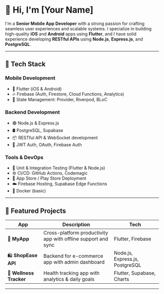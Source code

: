 # 👋 Hi, I'm [Your Name]

I'm a **Senior Mobile App Developer** with a strong passion for crafting seamless user experiences and scalable systems. I specialize in building high-quality **iOS** and **Android** apps using **Flutter**, and I have solid experience developing **RESTful APIs** using **Node.js**, **Express.js**, and **PostgreSQL**.

---

## 🚀 Tech Stack

### Mobile Development
- 💙 Flutter (iOS & Android)
- 🔥 Firebase (Auth, Firestore, Cloud Functions, Analytics)
- 🧩 State Management: Provider, Riverpod, BLoC

### Backend Development
- 🟢 Node.js & Express.js
- 🛢️ PostgreSQL, Supabase
- 📦 RESTful API & WebSocket development
- 🔐 JWT Auth, OAuth, Firebase Auth

### Tools & DevOps
- 🧪 Unit & Integration Testing (Flutter & Node.js)
- ⚙️ CI/CD: GitHub Actions, Codemagic
- 📲 App Store / Play Store Deployment
- ☁️ Firebase Hosting, Supabase Edge Functions
- 🐳 Docker (basic)

---

## 🧩 Featured Projects

| App | Description | Tech |
|-----|-------------|------|
| 📱 **MyApp** | Cross-platform productivity app with offline support and sync | Flutter, Firebase |
| 🛍️ **ShopEase API** | Backend for e-commerce app with admin dashboard | Node.js, Express.js, PostgreSQL |
| 🧘 **Wellness Tracker** | Health tracking app with analytics & daily goals | Flutter, Supabase, Charts |

---
